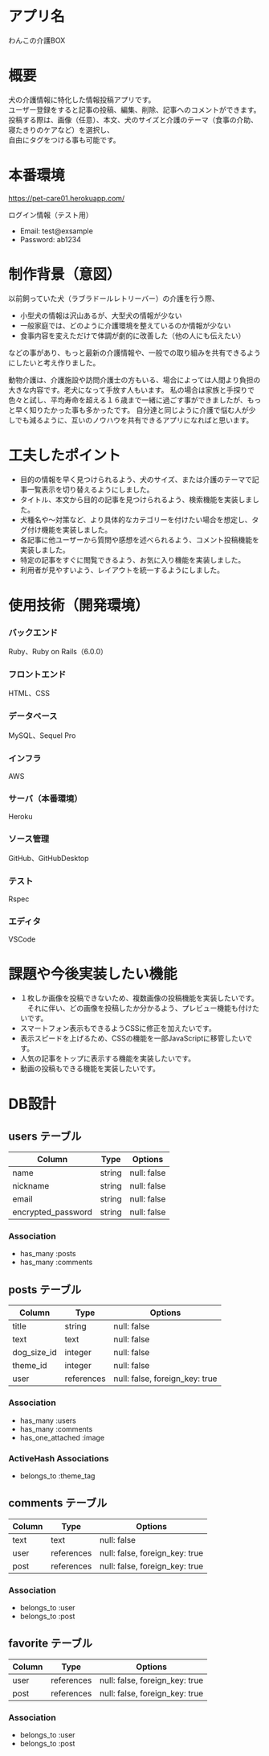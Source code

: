 # アプリ名
わんこの介護BOX

# 概要
犬の介護情報に特化した情報投稿アプリです。  
ユーザー登録をすると記事の投稿、編集、削除、記事へのコメントができます。  
投稿する際は、画像（任意）、本文、犬のサイズと介護のテーマ（食事の介助、寝たきりのケアなど）を選択し、  
自由にタグをつける事も可能です。

# 本番環境
https://pet-care01.herokuapp.com/

ログイン情報（テスト用）
* Email: test@exsample
* Password: ab1234

# 制作背景（意図）
以前飼っていた犬（ラブラドールレトリーバー）の介護を行う際、
* 小型犬の情報は沢山あるが、大型犬の情報が少ない
* 一般家庭では、どのように介護環境を整えているのか情報が少ない
* 食事内容を変えただけで体調が劇的に改善した（他の人にも伝えたい）

などの事があり、もっと最新の介護情報や、一般での取り組みを共有できるようにしたいと考え作りました。  

動物介護は、介護施設や訪問介護士の方もいる、場合によっては人間より負担の大きな内容です。老犬になって手放す人もいます。
私の場合は家族と手探りで色々と試し、平均寿命を超える１６歳まで一緒に過ごす事ができましたが、もっと早く知りたかった事も多かったです。
自分達と同じように介護で悩む人が少しでも減るように、互いのノウハウを共有できるアプリになればと思います。

# 工夫したポイント
* 目的の情報を早く見つけられるよう、犬のサイズ、または介護のテーマで記事一覧表示を切り替えるようにしました。
* タイトル、本文から目的の記事を見つけられるよう、検索機能を実装しました。　
* 犬種名や〜対策など、より具体的なカテゴリーを付けたい場合を想定し、タグ付け機能を実装しました。
* 各記事に他ユーザーから質問や感想を述べられるよう、コメント投稿機能を実装しました。
* 特定の記事をすぐに閲覧できるよう、お気に入り機能を実装しました。
* 利用者が見やすいよう、レイアウトを統一するようにしました。

# 使用技術（開発環境）
### バックエンド
Ruby、Ruby on Rails（6.0.0）
### フロントエンド
HTML、CSS
### データベース
MySQL、Sequel Pro
### インフラ
AWS
### サーバ（本番環境）
Heroku
### ソース管理
GitHub、GitHubDesktop
### テスト
Rspec
### エディタ
VSCode

# 課題や今後実装したい機能
* １枚しか画像を投稿できないため、複数画像の投稿機能を実装したいです。  
　それに伴い、どの画像を投稿したか分かるよう、プレビュー機能も付けたいです。
* スマートフォン表示もできるようCSSに修正を加えたいです。
* 表示スピードを上げるため、CSSの機能を一部JavaScriptに移管したいです。
* 人気の記事をトップに表示する機能を実装したいです。
* 動画の投稿もできる機能を実装したいです。

# DB設計

## users テーブル

| Column             | Type   | Options     | 
| ------------------ | ------ | ----------- | 
| name               | string | null: false | 
| nickname           | string | null: false | 
| email              | string | null: false | 
| encrypted_password | string | null: false | 

### Association

- has_many :posts
- has_many :comments


## posts テーブル

| Column       | Type       | Options                        | 
| ------------ | ---------- | ------------------------------ | 
| title        | string     | null: false                    | 
| text         | text       | null: false                    | 
| dog_size_id  | integer    | null: false                    | 
| theme_id     | integer    | null: false                    | 
| user         | references | null: false, foreign_key: true | 

### Association

- has_many :users
- has_many :comments
- has_one_attached :image

### ActiveHash Associations

- belongs_to :theme_tag


## comments テーブル

| Column | Type       | Options                        | 
| ------ | ---------- | ------------------------------ | 
| text   | text       | null: false                    | 
| user   | references | null: false, foreign_key: true | 
| post   | references | null: false, foreign_key: true | 

### Association

- belongs_to :user
- belongs_to :post


## favorite テーブル

| Column | Type       | Options                        | 
| ------ | ---------- | ------------------------------ | 
| user   | references | null: false, foreign_key: true | 
| post   | references | null: false, foreign_key: true | 

### Association

- belongs_to :user
- belongs_to :post
